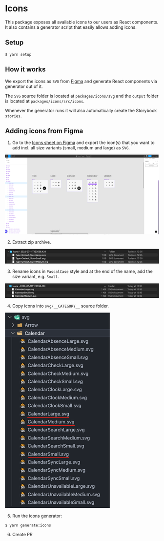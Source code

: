 # Icons

This package exposes all available icons to our users as React components. It also
contains a generator script that easily allows adding icons.

## Setup

```
$ yarn setup
```
## How it works

We export the icons as `SVG` from [Figma](https://www.figma.com/file/TOOzFTATeKFcrbTeIuJr90/Icons) and generate React components via generator out of it.

The `SVG` source folder is located at `packages/icons/svg` and
the `output` folder is located at `packages/icons/src/icons`.

Whenever the generator runs it will also automatically create the Storybook `stories`.

## Adding icons from Figma

1. Go to the [Icons sheet on Figma](https://www.figma.com/file/TOOzFTATeKFcrbTeIuJr90/Icons) and export the icon(s) that you want to add incl. all size variants (small, medium and large) as `SVG`.

![How to export icons from Figma](docs/images/1.FigmaSelectIconVariantsAndExport.png)

2. Extract zip archive.

![Examine downloaded icons from Figma](docs/images/2.ContentsOfZipArchive.png)

3. Rename icons in `PascalCase` style and at the end of the name, add the size variant, e.g. `Small`.

![Rename icons](docs/images/3.RenamedIconWithSizeVariant.png)

4. Copy icons into `svg/__CATEGORY__` source folder.

![Copy icons into svg source directory](docs/images/4.CopiedToSvgDirectory.png)

5. Run the icons generator:

```
$ yarn generate:icons
```

6. Create PR
